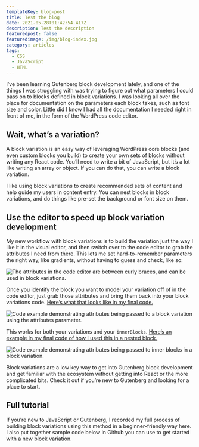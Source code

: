 ```yaml
---
templateKey: blog-post
title: Test the blog
date: 2021-05-28T01:42:54.417Z
description: Test the description
featuredpost: false
featuredimage: /img/blog-index.jpg
category: articles
tags:
  - CSS
  - JavaScript
  - HTML
---
```

I’ve been learning Gutenberg block development lately, and one of the things I was struggling with was trying to figure out what parameters I could pass on to blocks defined in block variations. I was looking all over the place for documentation on the parameters each block takes, such as font size and color. Little did I know I had all the documentation I needed right in front of me, in the form of the WordPress code editor.

## Wait, what’s a variation?

A block variation is an easy way of leveraging WordPress core blocks (and even custom blocks you build) to create your own sets of blocks without writing any React code. You’ll need to write a bit of JavaScript, but it’s a lot like writing an array or object. If you can do that, you can write a block variation.

I like using block variations to create recommended sets of content and help guide my users in content entry. You can nest blocks in block variations, and do things like pre-set the background or font size on them.

## Use the editor to speed up block variation development

My new workflow with block variations is to build the variation just the way I like it in the visual editor, and then switch over to the code editor to grab the attributes I need from there. This lets me set hard-to-remember parameters the right way, like gradients, without having to guess and check, like so:

![The attributes in the code editor are between curly braces, and can be used in block variations.](https://dev-to-uploads.s3.amazonaws.com/uploads/articles/m8hg7bjq1pk76zj8q5ae.jpeg)

Once you identify the block you want to model your variation off of in the code editor, just grab those attributes and bring them back into your block variations code. [Here’s what that looks like in my final code.](https://github.com/ashleykolodziej/professorkexplains-block-variations/blob/solution-code/src/variations/index.js#L61)

![Code example demonstrating attributes being passed to a block variation using the attributes parameter.](https://dev-to-uploads.s3.amazonaws.com/uploads/articles/v6s03fvk2bs6j9ma3hzt.jpeg)

This works for both your variations and your `innerBlocks`. [Here’s an example in my final code of how I used this in a nested block.](https://github.com/ashleykolodziej/professorkexplains-block-variations/blob/solution-code/src/variations/index.js#L28)

![Code example demonstrating attributes being passed to inner blocks in a block variation.](https://dev-to-uploads.s3.amazonaws.com/uploads/articles/z5pl3yxmaj8qh82eopv9.jpeg)

Block variations are a low key way to get into Gutenberg block development and get familiar with the ecosystem without getting into React or the more complicated bits. Check it out if you’re new to Gutenberg and looking for a place to start.

## Full tutorial 

If you’re new to JavaScript or Gutenberg, I recorded my full process of building block variations using this method in a beginner-friendly way here.  I also put together sample code below in Github you can use to get started with a new block variation.